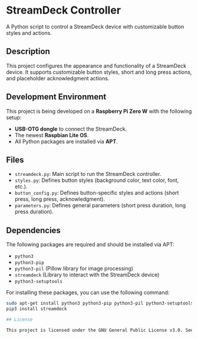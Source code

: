 # StreamDeck Controller

A Python script to control a StreamDeck device with customizable button styles and actions.

## Description

This project configures the appearance and functionality of a StreamDeck device. It supports customizable button styles, short and long press actions, and placeholder acknowledgment actions.

## Development Environment

This project is being developed on a **Raspberry Pi Zero W** with the following setup:
- **USB-OTG dongle** to connect the StreamDeck.
- The newest **Raspbian Lite OS**.
- All Python packages are installed via **APT**.

## Files

- `streamdeck.py`: Main script to run the StreamDeck controller.
- `styles.py`: Defines button styles (background color, text color, font, etc.).
- `button_config.py`: Defines button-specific styles and actions (short press, long press, acknowledgment).
- `parameters.py`: Defines general parameters (short press duration, long press duration).

## Dependencies

The following packages are required and should be installed via APT:
- `python3`
- `python3-pip`
- `python3-pil` (Pillow library for image processing)
- `streamdeck` (Library to interact with the StreamDeck device)
- `python3-setuptools`

For installing these packages, you can use the following command:
```sh
sudo apt-get install python3 python3-pip python3-pil python3-setuptools
pip3 install streamdeck

## License

This project is licensed under the GNU General Public License v3.0. See the [LICENSE](./LICENSE) file for details.

